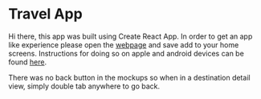 # Travel App

Hi there, this app was built using Create React App. In order to get an app like experience please open the [webpage](https://sc-travel-app.herokuapp.com/)
and save add to your home screens. Instructions for doing so on apple and android devices can be found [here](https://natomasunified.org/kb/add-website-to-mobile-device-home-screen/).

There was no back button in the mockups so when in a destination detail view, simply double tab anywhere to go back.
